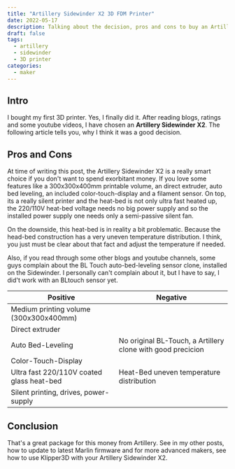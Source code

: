 ```yaml
---
title: "Artillery Sidewinder X2 3D FDM Printer"
date: 2022-05-17
description: Talking about the decision, pros and cons to buy an Artillery Sidewinder X2
draft: false
tags: 
  - artillery
  - sidewinder
  - 3D printer
categories:
  - maker
---
```


## Intro

I bought my first 3D printer. Yes, I finally did it. After reading blogs, ratings and some youtube videos, I have chosen an **Artillery Sidewinder X2**. The following article tells you, why I think it was a good decision.

## Pros and Cons

At time of writing this post, the Artillery Sidewinder X2 is a really smart choice if you don't want to spend exorbitant money. If you love some features like a 300x300x400mm printable volume, an direct extruder, auto bed leveling, an included color-touch-display and a filament sensor. On top, its a really silent printer and the heat-bed is not only ultra fast heated up, the 220/110V heat-bed voltage needs no big power supply and so the installed power supply one needs only a semi-passive silent fan.

On the downside, this heat-bed is in reality a bit problematic. Because the head-bed construction has a very uneven temperature distribution. I think, you just must be clear about that fact and adjust the temperature if needed.

Also, if you read through some other blogs and youtube channels, some guys complain about the BL Touch auto-bed-leveling sensor clone, installed on the Sidewinder. I personally can't complain about it, but I have to say, I did't work with an BLtouch sensor yet. 

Positive | Negative
--- | ---
Medium printing volume (300x300x400mm) | 
Direct extruder | 
Auto Bed-Leveling | No original BL-Touch, a Artillery clone with good precicion
Color-Touch-Display | 
Ultra fast 220/110V coated glass heat-bed | Heat-Bed uneven temperature distribution
Silent printing, drives, power-supply | 


## Conclusion

That's a great package for this money from Artillery. See in my other posts, how to update to latest Marlin firmware and for more advanced makers, see how to use Klipper3D with your Artillery Sidewinder X2.